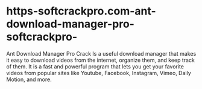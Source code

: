 # https-softcrackpro.com-ant-download-manager-pro-softcrackpro-
Ant Download Manager Pro Crack  Is a useful download manager that makes it easy to download videos from the internet, organize them, and keep track of them. It is a fast and powerful program that lets you get your favorite videos from popular sites like Youtube, Facebook, Instagram, Vimeo, Daily Motion, and more.
